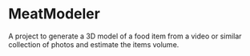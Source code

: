 # MeatModeler
A project to generate a 3D model of a food item from a video or similar collection of photos and estimate the items volume.
